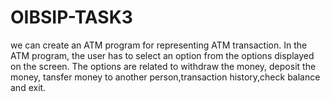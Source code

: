 # OIBSIP-TASK3
we can create an ATM program for representing ATM transaction. In the ATM program, the user has to select an option from the options displayed on the screen. The options are related to withdraw the money, deposit the money, tansfer money to another person,transaction history,check balance and exit.
